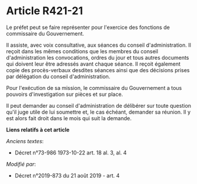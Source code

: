 # Article R421-21

Le préfet peut se faire représenter pour l'exercice des fonctions de commissaire du Gouvernement. 

Il assiste, avec voix consultative, aux séances du conseil d'administration. Il reçoit dans les mêmes conditions que les
membres du conseil d'administration les convocations, ordres du jour et tous autres documents qui doivent leur être adressés
avant chaque séance. Il reçoit également copie des procès-verbaux desdites séances ainsi que des décisions prises par
délégation du conseil d'administration. 

Pour l'exécution de sa mission, le commissaire du Gouvernement a tous pouvoirs d'investigation sur pièces et sur place. 

Il peut demander au conseil d'administration de délibérer sur toute question qu'il juge utile de lui soumettre et, le cas
échéant, demander sa réunion. Il y est alors fait droit dans le mois qui suit la demande.

**Liens relatifs à cet article**

_Anciens textes_:

  - Décret n°73-986 1973-10-22 art. 18 al. 3, al. 4

_Modifié par_:

  - Décret n°2019-873 du 21 août 2019 - art. 4
